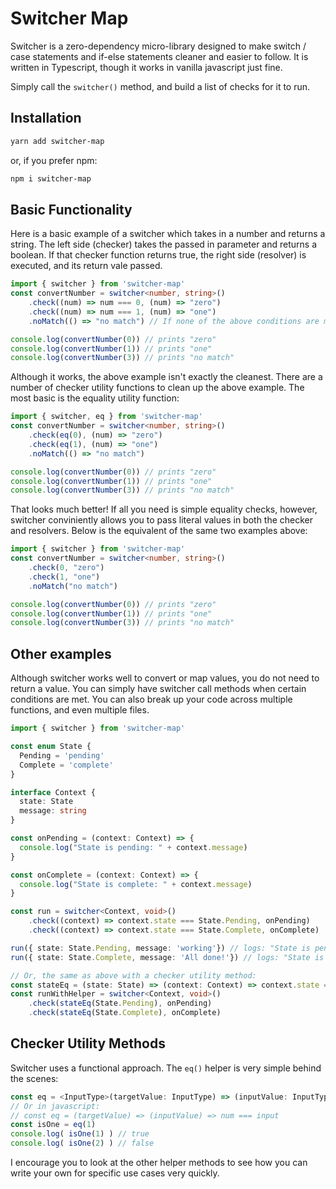 # Switcher Map

Switcher is a zero-dependency micro-library designed to make switch / case statements and if-else statements cleaner and easier to follow. It is written in Typescript, though it works in vanilla javascript just fine. 

Simply call the `switcher()` method, and build a list of checks for it to run. 

## Installation

```bash
yarn add switcher-map
```
or, if you prefer npm:
```bash
npm i switcher-map
```


## Basic Functionality

Here is a basic example of a switcher which takes in a number and returns a string. The left side (checker) takes the passed in parameter and returns a boolean. If that checker function returns true, the right side (resolver) is executed, and its return vale passed. 

```typescript
import { switcher } from 'switcher-map'
const convertNumber = switcher<number, string>()
	.check((num) => num === 0, (num) => "zero")
	.check((num) => num === 1, (num) => "one")
	.noMatch(() => "no match") // If none of the above conditions are met, run the noMatch function

console.log(convertNumber(0)) // prints "zero"
console.log(convertNumber(1)) // prints "one"
console.log(convertNumber(3)) // prints "no match"
```



Although it works, the above example isn't exactly the cleanest. There are a number of checker utility functions to clean up the above example. The most basic is the equality utility function:

```typescript
import { switcher, eq } from 'switcher-map'
const convertNumber = switcher<number, string>()
	.check(eq(0), (num) => "zero")
	.check(eq(1), (num) => "one")
	.noMatch(() => "no match")

console.log(convertNumber(0)) // prints "zero"
console.log(convertNumber(1)) // prints "one"
console.log(convertNumber(3)) // prints "no match"
```

That looks much better! If all you need is simple equality checks, however, switcher conviniently allows you to pass literal values in both the checker and resolvers. Below is the equivalent of the same two examples above:

```typescript
import { switcher } from 'switcher-map'
const convertNumber = switcher<number, string>()
	.check(0, "zero")
	.check(1, "one")
	.noMatch("no match")

console.log(convertNumber(0)) // prints "zero"
console.log(convertNumber(1)) // prints "one"
console.log(convertNumber(3)) // prints "no match"
```



## Other examples

Although switcher works well to convert or map values, you do not need to return a value. You can simply have switcher call methods when certain conditions are met. You can also break up your code across multiple functions, and even multiple files.

```typescript
import { switcher } from 'switcher-map'

const enum State {
  Pending = 'pending'
  Complete = 'complete'
}

interface Context {
  state: State
  message: string
}

const onPending = (context: Context) => {
  console.log("State is pending: " + context.message)
}

const onComplete = (context: Context) => {
  console.log("State is complete: " + context.message)
}

const run = switcher<Context, void>()
	.check((context) => context.state === State.Pending, onPending)
	.check((context) => context.state === State.Complete, onComplete)

run({ state: State.Pending, message: 'working'}) // logs: "State is pending: working"
run({ state: State.Complete, message: 'All done!'}) // logs: "State is complete: All done!"

// Or, the same as above with a checker utility method:
const stateEq = (state: State) => (context: Context) => context.state === state
const runWithHelper = switcher<Context, void>()
	.check(stateEq(State.Pending), onPending)
	.check(stateEq(State.Complete), onComplete)

```





## Checker Utility Methods

Switcher uses a functional approach. The `eq()` helper is very simple behind the scenes:

```typescript
const eq = <InputType>(targetValue: InputType) => (inputValue: InputType) => num === input
// Or in javascript:
// const eq = (targetValue) => (inputValue) => num === input
const isOne = eq(1) 
console.log( isOne(1) ) // true
console.log( isOne(2) ) // false
```

 I encourage you to look at the other helper methods to see how you can write your own for specific use cases very quickly.  

